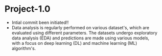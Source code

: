 # Project-1.0
<ul>
    <li>Intial commit been initiated!! </li>
    <li>Data analysis is regularly performed on various dataset's, which are evaluated using different parameters. The datasets undergo exploratory data analysis (EDA) and predictions are made using various models, with a focus on deep learning (DL) and machine learning (ML) algorithm's.</li>

</ul>
